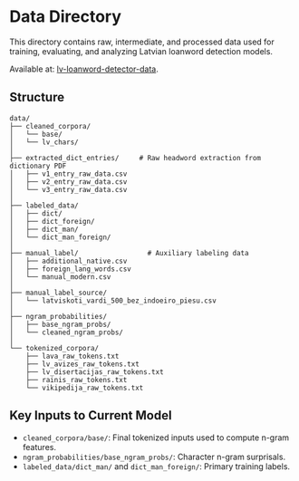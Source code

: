 # Data Directory

This directory contains raw, intermediate, and processed data used for
training, evaluating, and analyzing Latvian loanword detection models.

Available at:
[lv-loanword-detector-data](https://nextcloud.jorensh.xyz/s/lv-loanword-detector-data).

## Structure

```
data/
├── cleaned_corpora/
│   └── base/             
│   └── lv_chars/          
│
├── extracted_dict_entries/     # Raw headword extraction from dictionary PDF
│   ├── v1_entry_raw_data.csv
│   ├── v2_entry_raw_data.csv
│   └── v3_entry_raw_data.csv
│
├── labeled_data/
│   ├── dict/
│   ├── dict_foreign/
│   ├── dict_man/             
│   └── dict_man_foreign/    
│
├── manual_label/                 # Auxiliary labeling data
│   ├── additional_native.csv
│   ├── foreign_lang_words.csv
│   └── manual_modern.csv
│
├── manual_label_source/
│   └── latviskoti_vardi_500_bez_indoeiro_piesu.csv
│
├── ngram_probabilities/
│   ├── base_ngram_probs/   
│   └── cleaned_ngram_probs/ 
│
└── tokenized_corpora/        
    ├── lava_raw_tokens.txt
    ├── lv_avizes_raw_tokens.txt
    ├── lv_disertacijas_raw_tokens.txt
    ├── rainis_raw_tokens.txt
    └── vikipedija_raw_tokens.txt
```

## Key Inputs to Current Model

- `cleaned_corpora/base/`: Final tokenized inputs used to compute n-gram features.
- `ngram_probabilities/base_ngram_probs/`: Character n-gram surprisals.
- `labeled_data/dict_man/` and `dict_man_foreign/`: Primary training labels.

